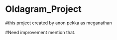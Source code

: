 # Oldagram_Project

#this project created by anon pekka as meganathan

#Need improvement mention that.
